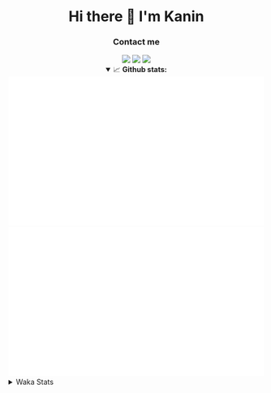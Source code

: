 <div align="center">
 <h1>Hi there 👋 I'm Kanin</h1>
 <h3>Contact me</h3>
 <a href="mailto:im@kanin.dev"><img src="https://img.shields.io/badge/gmail-%23D14836.svg?&style=for-the-badge&logo=gmail&logoColor=white"/></a>
 <a href="https://twitter.com/KaninTwt"><img src="https://img.shields.io/badge/twitter-%231DA1F2.svg?&style=for-the-badge&logo=twitter&logoColor=white"/></a>
 <a href="https://www.linkedin.com/in/KaninDev"><img src="https://img.shields.io/badge/linkedin-%230077B5.svg?&style=for-the-badge&logo=linkedin&logoColor=white"/></a>
<details open>
  <summary>📈 <b>Github stats:</b></summary>
  <img src="https://github.com/Kanin/Kanin/blob/master/scripts/GitHubStats/generated/overview.svg"/>
  <img src="https://github.com/Kanin/Kanin/blob/master/scripts/GitHubStats/generated/languages.svg"/>
</details>
</div>

<details>
 <summary>Waka Stats</summary>

<!--START_SECTION:waka-->
![Code Time](http://img.shields.io/badge/Code%20Time-2%2C513%20hrs%2057%20mins-blue)

![Profile Views](http://img.shields.io/badge/Profile%20Views-0-blue)

![Lines of code](https://img.shields.io/badge/From%20Hello%20World%20I%27ve%20Written-672.0%20thousand%20lines%20of%20code-blue)

**🐱 My GitHub Data** 

> 📦 179.4 kB Used in GitHub's Storage 
 > 
> 🏆 197 Contributions in the Year 2024
 > 
> 🚫 Not Opted to Hire
 > 
> 📜 26 Public Repositories 
 > 
> 🔑 17 Private Repositories 
 > 
**I'm an Early 🐤** 

```text
🌞 Morning                2904 commits        ███████░░░░░░░░░░░░░░░░░░   27.55 % 
🌆 Daytime                3129 commits        ███████░░░░░░░░░░░░░░░░░░   29.68 % 
🌃 Evening                3033 commits        ███████░░░░░░░░░░░░░░░░░░   28.77 % 
🌙 Night                  1476 commits        ████░░░░░░░░░░░░░░░░░░░░░   14.00 % 
```
📅 **I'm Most Productive on Monday** 

```text
Monday                   2042 commits        █████░░░░░░░░░░░░░░░░░░░░   19.37 % 
Tuesday                  1507 commits        ████░░░░░░░░░░░░░░░░░░░░░   14.30 % 
Wednesday                1054 commits        ██░░░░░░░░░░░░░░░░░░░░░░░   10.00 % 
Thursday                 1630 commits        ████░░░░░░░░░░░░░░░░░░░░░   15.46 % 
Friday                   1783 commits        ████░░░░░░░░░░░░░░░░░░░░░   16.91 % 
Saturday                 1019 commits        ██░░░░░░░░░░░░░░░░░░░░░░░   09.67 % 
Sunday                   1507 commits        ████░░░░░░░░░░░░░░░░░░░░░   14.30 % 
```


📊 **This Week I Spent My Time On** 

```text
🕑︎ Time Zone: America/New_York

💬 Programming Languages: 
Python                   7 hrs 6 mins        ██████████████████████░░░   86.12 % 
JavaScript               25 mins             █░░░░░░░░░░░░░░░░░░░░░░░░   05.24 % 
Bash                     19 mins             █░░░░░░░░░░░░░░░░░░░░░░░░   03.89 % 
.env file                8 mins              ░░░░░░░░░░░░░░░░░░░░░░░░░   01.72 % 
virtualenv               6 mins              ░░░░░░░░░░░░░░░░░░░░░░░░░   01.30 % 

🔥 Editors: 
PyCharm                  7 hrs 49 mins       ████████████████████████░   94.76 % 
VS Code                  25 mins             █░░░░░░░░░░░░░░░░░░░░░░░░   05.24 % 

🐱‍💻 Projects: 
Naila.py                 3 hrs 26 mins       ██████████░░░░░░░░░░░░░░░   41.63 % 
NailaDjango              3 hrs 7 mins        █████████░░░░░░░░░░░░░░░░   37.87 % 
APIServer                1 hr 14 mins        ████░░░░░░░░░░░░░░░░░░░░░   15.06 % 
Unknown Project          25 mins             █░░░░░░░░░░░░░░░░░░░░░░░░   05.24 % 
KanAPI                   0 secs              ░░░░░░░░░░░░░░░░░░░░░░░░░   00.10 % 

💻 Operating System: 
Windows                  8 hrs 15 mins       █████████████████████████   100.00 % 
```

**I Mostly Code in Python** 

```text
Python                   32 repos            █████████████████░░░░░░░░   68.09 % 
Java                     5 repos             ███░░░░░░░░░░░░░░░░░░░░░░   10.64 % 
HTML                     3 repos             ██░░░░░░░░░░░░░░░░░░░░░░░   06.38 % 
TypeScript               2 repos             █░░░░░░░░░░░░░░░░░░░░░░░░   04.26 % 
Kotlin                   1 repo              █░░░░░░░░░░░░░░░░░░░░░░░░   02.13 % 
```



**Timeline**

![Lines of Code chart](https://raw.githubusercontent.com/Kanin/Kanin/master/assets/bar_graph.png)


 Last Updated on 27/12/2024 22:05:15 UTC
<!--END_SECTION:waka-->
</details>
